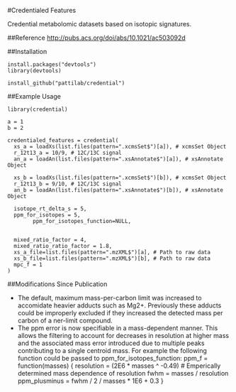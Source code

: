 
#Credentialed Features

Credential metabolomic datasets based on isotopic signatures.

##Reference
http://pubs.acs.org/doi/abs/10.1021/ac503092d


##Installation

    install.packages("devtools")
    library(devtools)
    
    install_github("pattilab/credential")



##Example Usage

    library(credential)

    a = 1
    b = 2

    credentialed_features = credential(
      xs_a = loadXs(list.files(pattern=".xcmsSet$")[a]), # xcmsSet Object
      r_12t13_a = 10/9, # 12C/13C signal
      an_a = loadAn(list.files(pattern=".xsAnnotate$")[a]), # xsAnnotate Object
  
      xs_b = loadXs(list.files(pattern=".xcmsSet$")[b]), # xcmsSet Object
      r_12t13_b = 9/10, # 12C/13C signal
      an_b = loadAn(list.files(pattern=".xsAnnotate$")[b]), # xsAnnotate Object
  
      isotope_rt_delta_s = 5,
      ppm_for_isotopes = 5,
			ppm_for_isotopes_function=NULL,
  
  
      mixed_ratio_factor = 4,
      mixed_ratio_ratio_factor = 1.8,
      xs_a_file=list.files(pattern=".mzXML$")[a], # Path to raw data
      xs_b_file=list.files(pattern=".mzXML$")[b], # Path to raw data
      mpc_f = 1
    )
		
##Modifications Since Publication
 - The default, maximum mass-per-carbon limit was increased to accomidate heavier adducts such as Mg2+.  Previously these adducts could be improperly excluded if they increased the detected mass per carbon of a ner-limit compound.
 - The ppm error is now specifiable in a mass-dependent manner.  This allows the filtering to account for decreases in resolution at higher mass and the associated mass error introduced due to multiple peaks contributing to a single centroid mass.  For example the following function could be passed to ppm_for_isotopes_function:
		ppm_f = function(masses) {
			resolution = (2E6 * masses ^ -0.49) # Emperically determined mass dependence of resolution
			fwhm = masses / resolution
			ppm_plusminus = fwhm / 2 / masses * 1E6 + 0.3
			}